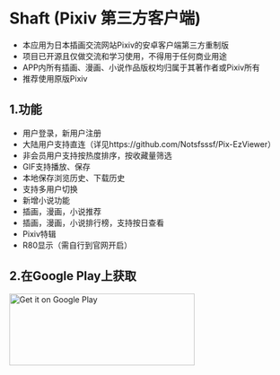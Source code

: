 # Shaft (Pixiv 第三方客户端)

* 本应用为日本插画交流网站Pixiv的安卓客户端第三方重制版
* 项目已开源且仅做交流和学习使用，不得用于任何商业用途
* APP内所有插画、漫画、小说作品版权均归属于其著作者或Pixiv所有
* 推荐使用原版Pixiv

## 1.功能

* 用户登录，新用户注册
* 大陆用户支持直连（详见https://github.com/Notsfsssf/Pix-EzViewer）
* 非会员用户支持按热度排序，按收藏量筛选
* GIF支持播放、保存
* 本地保存浏览历史、下载历史
* 支持多用户切换
* 新增小说功能
* 插画，漫画，小说推荐
* 插画，漫画，小说排行榜，支持按日查看
* Pixiv特辑
* R80显示（需自行到官网开启）

## 2.在Google Play上获取

<a href="https://play.google.com/store/apps/details?id=ceui.lisa">
    <img
        alt="Get it on Google Play"
        src="https://play.google.com/intl/en_us/badges/images/generic/en_badge_web_generic.png"
        width="330"
        height="128"
    />
</a>


